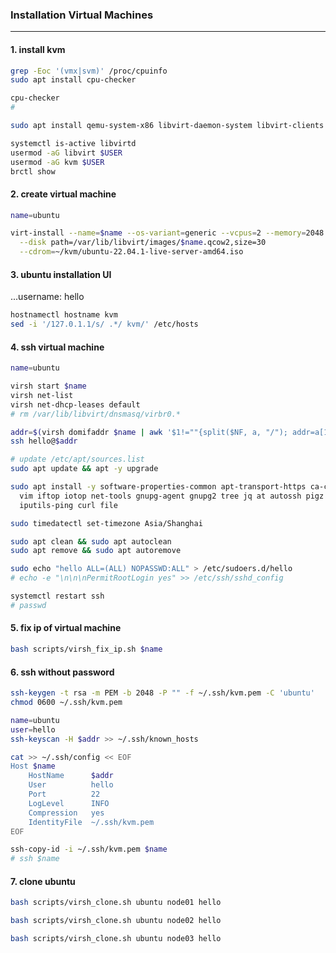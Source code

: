 ### Installation Virtual Machines
---

#### 1. install kvm
```bash
grep -Eoc '(vmx|svm)' /proc/cpuinfo
sudo apt install cpu-checker

cpu-checker
# 

sudo apt install qemu-system-x86 libvirt-daemon-system libvirt-clients bridge-utils virtinst virt-manager

systemctl is-active libvirtd
usermod -aG libvirt $USER
usermod -aG kvm $USER
brctl show
```

#### 2. create virtual machine
```bash
name=ubuntu

virt-install --name=$name --os-variant=generic --vcpus=2 --memory=2048 \
  --disk path=/var/lib/libvirt/images/$name.qcow2,size=30              \
  --cdrom=~/kvm/ubuntu-22.04.1-live-server-amd64.iso
```

#### 3. ubuntu installation UI
...username: hello
```bash
hostnamectl hostname kvm
sed -i '/127.0.1.1/s/ .*/ kvm/' /etc/hosts
```

#### 4. ssh virtual machine
```bash
name=ubuntu

virsh start $name
virsh net-list
virsh net-dhcp-leases default
# rm /var/lib/libvirt/dnsmasq/virbr0.*

addr=$(virsh domifaddr $name | awk '$1!=""{split($NF, a, "/"); addr=a[1]} END{print addr}')
ssh hello@$addr

# update /etc/apt/sources.list
sudo apt update && apt -y upgrade

sudo apt install -y software-properties-common apt-transport-https ca-certificates \
  vim iftop iotop net-tools gnupg-agent gnupg2 tree jq at autossh pigz        \
  iputils-ping curl file

sudo timedatectl set-timezone Asia/Shanghai

sudo apt clean && sudo apt autoclean
sudo apt remove && sudo apt autoremove

sudo echo "hello ALL=(ALL) NOPASSWD:ALL" > /etc/sudoers.d/hello 
# echo -e "\n\n\nPermitRootLogin yes" >> /etc/ssh/sshd_config

systemctl restart ssh
# passwd
```

#### 5. fix ip of virtual machine
```bash
bash scripts/virsh_fix_ip.sh $name
```

#### 6. ssh without password
```bash
ssh-keygen -t rsa -m PEM -b 2048 -P "" -f ~/.ssh/kvm.pem -C 'ubuntu'
chmod 0600 ~/.ssh/kvm.pem

name=ubuntu
user=hello
ssh-keyscan -H $addr >> ~/.ssh/known_hosts

cat >> ~/.ssh/config << EOF
Host $name
    HostName      $addr
    User          hello
    Port          22
    LogLevel      INFO
    Compression   yes
    IdentityFile  ~/.ssh/kvm.pem
EOF

ssh-copy-id -i ~/.ssh/kvm.pem $name
# ssh $name
```

#### 7. clone ubuntu
```bash
bash scripts/virsh_clone.sh ubuntu node01 hello

bash scripts/virsh_clone.sh ubuntu node02 hello

bash scripts/virsh_clone.sh ubuntu node03 hello
```
